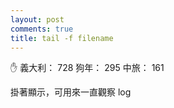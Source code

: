 ```yaml
---
layout: post
comments: true
title: tail -f filename
---
```


:raised_hand: 義大利： 728 狗年： 295 中旅： 161


掛著顯示，可用來一直觀察 log
